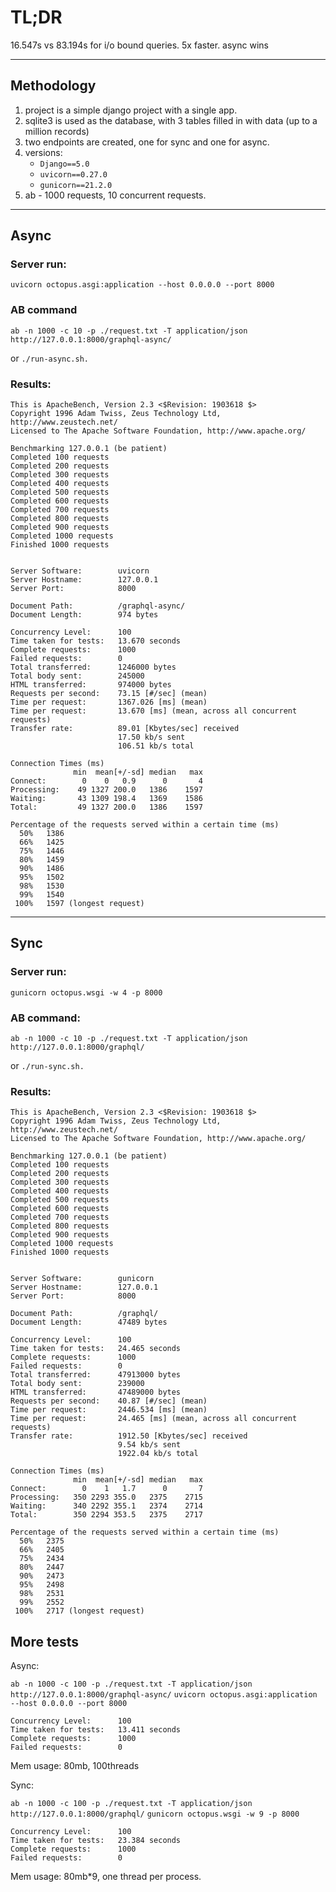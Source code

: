 # TL;DR


16.547s vs 83.194s for i/o bound queries. 5x faster.
async wins

-----

## Methodology
1. project is a simple django project with a single app.
2. sqlite3 is used as the database, with 3 tables filled in with data (up to a million records)
3. two endpoints are created, one for sync and one for async.
4. versions:
    - `Django==5.0`
    - `uvicorn==0.27.0`
    - `gunicorn==21.2.0`
5. ab - 1000 requests, 10 concurrent requests.

-----

## Async

### Server run:

```uvicorn octopus.asgi:application --host 0.0.0.0 --port 8000```

### AB command



```ab -n 1000 -c 10 -p ./request.txt -T application/json http://127.0.0.1:8000/graphql-async/```

or 
`./run-async.sh.`

### Results:

```
This is ApacheBench, Version 2.3 <$Revision: 1903618 $>
Copyright 1996 Adam Twiss, Zeus Technology Ltd, http://www.zeustech.net/
Licensed to The Apache Software Foundation, http://www.apache.org/

Benchmarking 127.0.0.1 (be patient)
Completed 100 requests
Completed 200 requests
Completed 300 requests
Completed 400 requests
Completed 500 requests
Completed 600 requests
Completed 700 requests
Completed 800 requests
Completed 900 requests
Completed 1000 requests
Finished 1000 requests


Server Software:        uvicorn
Server Hostname:        127.0.0.1
Server Port:            8000

Document Path:          /graphql-async/
Document Length:        974 bytes

Concurrency Level:      100
Time taken for tests:   13.670 seconds
Complete requests:      1000
Failed requests:        0
Total transferred:      1246000 bytes
Total body sent:        245000
HTML transferred:       974000 bytes
Requests per second:    73.15 [#/sec] (mean)
Time per request:       1367.026 [ms] (mean)
Time per request:       13.670 [ms] (mean, across all concurrent requests)
Transfer rate:          89.01 [Kbytes/sec] received
                        17.50 kb/s sent
                        106.51 kb/s total

Connection Times (ms)
              min  mean[+/-sd] median   max
Connect:        0    0   0.9      0       4
Processing:    49 1327 200.0   1386    1597
Waiting:       43 1309 198.4   1369    1586
Total:         49 1327 200.0   1386    1597

Percentage of the requests served within a certain time (ms)
  50%   1386
  66%   1425
  75%   1446
  80%   1459
  90%   1486
  95%   1502
  98%   1530
  99%   1540
 100%   1597 (longest request)
```

-----


## Sync

### Server run:

```gunicorn octopus.wsgi -w 4 -p 8000```

### AB command:

```ab -n 1000 -c 10 -p ./request.txt -T application/json http://127.0.0.1:8000/graphql/```

or `./run-sync.sh.`

### Results:

```
This is ApacheBench, Version 2.3 <$Revision: 1903618 $>
Copyright 1996 Adam Twiss, Zeus Technology Ltd, http://www.zeustech.net/
Licensed to The Apache Software Foundation, http://www.apache.org/

Benchmarking 127.0.0.1 (be patient)
Completed 100 requests
Completed 200 requests
Completed 300 requests
Completed 400 requests
Completed 500 requests
Completed 600 requests
Completed 700 requests
Completed 800 requests
Completed 900 requests
Completed 1000 requests
Finished 1000 requests


Server Software:        gunicorn
Server Hostname:        127.0.0.1
Server Port:            8000

Document Path:          /graphql/
Document Length:        47489 bytes

Concurrency Level:      100
Time taken for tests:   24.465 seconds
Complete requests:      1000
Failed requests:        0
Total transferred:      47913000 bytes
Total body sent:        239000
HTML transferred:       47489000 bytes
Requests per second:    40.87 [#/sec] (mean)
Time per request:       2446.534 [ms] (mean)
Time per request:       24.465 [ms] (mean, across all concurrent requests)
Transfer rate:          1912.50 [Kbytes/sec] received
                        9.54 kb/s sent
                        1922.04 kb/s total

Connection Times (ms)
              min  mean[+/-sd] median   max
Connect:        0    1   1.7      0       7
Processing:   350 2293 355.0   2375    2715
Waiting:      340 2292 355.1   2374    2714
Total:        350 2294 353.5   2375    2717

Percentage of the requests served within a certain time (ms)
  50%   2375
  66%   2405
  75%   2434
  80%   2447
  90%   2473
  95%   2498
  98%   2531
  99%   2552
 100%   2717 (longest request)
```

## More tests

Async:

`ab -n 1000 -c 100 -p ./request.txt -T application/json http://127.0.0.1:8000/graphql-async/`
`uvicorn octopus.asgi:application --host 0.0.0.0 --port 8000`

```
Concurrency Level:      100
Time taken for tests:   13.411 seconds
Complete requests:      1000
Failed requests:        0
```
Mem usage: 80mb, 100threads

Sync:

`ab -n 1000 -c 100 -p ./request.txt -T application/json http://127.0.0.1:8000/graphql/`
`gunicorn octopus.wsgi -w 9 -p 8000`

```
Concurrency Level:      100
Time taken for tests:   23.384 seconds
Complete requests:      1000
Failed requests:        0
```

Mem usage: 80mb*9, one thread per process.
